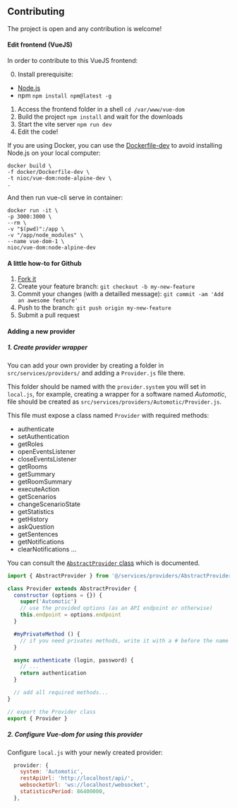 ## Contributing

The project is open and any contribution is welcome!

#### Edit frontend (VueJS)

In order to contribute to this VueJS frontend:

0. Install prerequisite:
  - [Node.js](https://nodejs.org/)
  - npm `npm install npm@latest -g`
1. Access the frontend folder in a shell `cd /var/www/vue-dom`
2. Build the project `npm install` and wait for the downloads
3. Start the vite server `npm run dev`
4. Edit the code!

If you are using Docker, you can use the [Dockerfile-dev](/docker/Dockerfile-dev) to avoid installing Node.js on your local computer:
```
docker build \
-f docker/Dockerfile-dev \
-t nioc/vue-dom:node-alpine-dev \
.
```

And then run vue-cli serve in container:
```
docker run -it \
-p 3000:3000 \
--rm \
-v "$(pwd)":/app \
-v "/app/node_modules" \
--name vue-dom-1 \
nioc/vue-dom:node-alpine-dev
```

#### A little how-to for Github

1. [Fork it](https://help.github.com/articles/fork-a-repo/)
2. Create your feature branch: `git checkout -b my-new-feature`
3. Commit your changes (with a detailled message): `git commit -am 'Add an awesome feature'`
4. Push to the branch: `git push origin my-new-feature`
5. Submit a pull request

#### Adding a new provider

##### 1. Create provider wrapper

You can add your own provider by creating a folder in `src/services/providers/` and adding a `Provider.js` file there.

This folder should be named with the `provider.system` you will set in `local.js`, for example, creating a wrapper for a software named _Automotic_, file should be created as `src/services/providers/Automotic/Provider.js`.

This file must expose a class named `Provider` with required methods:
- authenticate
- setAuthentication
- getRoles
- openEventsListener
- closeEventsListener
- getRooms
- getSummary
- getRoomSummary
- executeAction
- getScenarios
- changeScenarioState
- getStatistics
- getHistory
- askQuestion
- getSentences
- getNotifications
- clearNotifications
...

You can consult the [`AbstractProvider` class](src/services/providers/AbstractProvider.js) which is documented.

``` js
import { AbstractProvider } from '@/services/providers/AbstractProvider'

class Provider extends AbstractProvider {
  constructor (options = {}) {
    super('Automotic')
    // use the provided options (as an API endpoint or otherwise)
    this.endpoint = options.endpoint
  }

  #myPrivateMethod () {
    // if you need privates methods, write it with a # before the name (see https://developer.mozilla.org/en-US/docs/Web/JavaScript/Reference/Classes/Private_class_fields)
  }

  async authenticate (login, password) {
    // ...
    return authentication
  }

  // add all required methods...
}

// export the Provider class
export { Provider }
```

##### 2. Configure Vue-dom for using this provider

Configure `local.js` with your newly created provider:

```js
  provider: {
    system: 'Automotic',
    restApiUrl: 'http://localhost/api/',
    websocketUrl: 'ws://localhost/websocket',
    statisticsPeriod: 86400000,
  },
```
